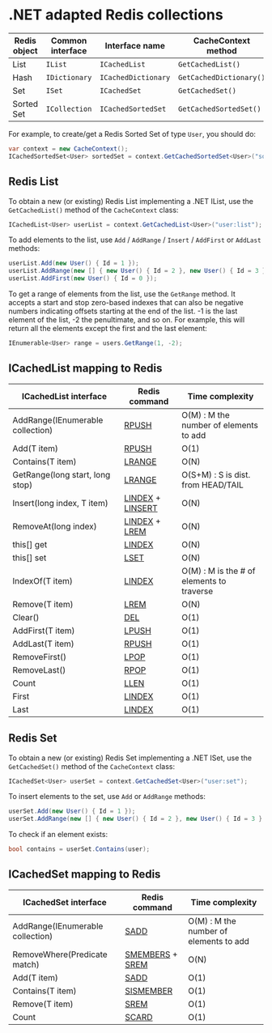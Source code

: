 .NET adapted Redis collections
=====

| Redis object | Common interface | Interface name | CacheContext method |
| ------------ | ---------------- | -------------- | ------------------- |
| List | ```IList``` | ```ICachedList``` | ```GetCachedList()``` |
| Hash | ```IDictionary``` | ```ICachedDictionary``` | ```GetCachedDictionary()``` |
| Set | ```ISet``` | ```ICachedSet``` | ```GetCachedSet()``` |
| Sorted Set | ```ICollection``` | ```ICachedSortedSet``` | ```GetCachedSortedSet()``` |

For example, to create/get a Redis Sorted Set of type `User`, you should do:
```c#
var context = new CacheContext();
ICachedSortedSet<User> sortedSet = context.GetCachedSortedSet<User>("some:key");
```

## Redis List

To obtain a new (or existing) Redis List implementing a .NET IList, use the ```GetCachedList()``` method of the ```CacheContext``` class:

```c#
ICachedList<User> userList = context.GetCachedList<User>("user:list");
```

To add elements to the list, use `Add` / `AddRange` / `Insert` / `AddFirst` or `AddLast` methods:

```c#
userList.Add(new User() { Id = 1 });
userList.AddRange(new [] { new User() { Id = 2 }, new User() { Id = 3 } });
userList.AddFirst(new User() { Id = 0 });
```

To get a range of elements from the list, use the `GetRange` method.
It accepts a start and stop zero-based indexes that can also be negative numbers indicating offsets starting at the end of the list. -1 is the last element of the list, -2 the penultimate, and so on.
For example, this will return all the elements except the first and the last element:
```c#
IEnumerable<User> range = users.GetRange(1, -2);
```

## ICachedList mapping to Redis

|ICachedList interface|Redis command|Time complexity|
|------|------|-------|
|AddRange(IEnumerable<T> collection)|[RPUSH](http://redis.io/commands/rpush)|O(M) : M the number of elements to add|
|Add(T item)|[RPUSH](http://redis.io/commands/rpush)|O(1)|
|Contains(T item)|[LRANGE](http://redis.io/commands/lrange)|O(N)|
|GetRange(long start, long stop)|[LRANGE](http://redis.io/commands/lrange)|O(S+M) : S is dist. from HEAD/TAIL|
|Insert(long index, T item)|[LINDEX](http://redis.io/commands/lindex) + [LINSERT](http://redis.io/commands/linsert)|O(N)|
|RemoveAt(long index)|[LINDEX](http://redis.io/commands/lindex) + [LREM](http://redis.io/commands/lrem)|O(N)|
|this[] get|[LINDEX](http://redis.io/commands/lindex)|O(N)|
|this[] set|[LSET](http://redis.io/commands/lset)|O(N)|
|IndexOf(T item)|[LINDEX](http://redis.io/commands/lindex)|O(M) : M is the # of elements to traverse|
|Remove(T item)|[LREM](http://redis.io/commands/lrem)|O(N)|
|Clear()|[DEL](http://redis.io/commands/del)|O(1)|
|AddFirst(T item)|[LPUSH](http://redis.io/commands/lpush)|O(1)|
|AddLast(T item)|[RPUSH](http://redis.io/commands/rpush)|O(1)|
|RemoveFirst()|[LPOP](http://redis.io/commands/lpop)|O(1)|
|RemoveLast()|[RPOP](http://redis.io/commands/rpop)|O(1)|
|Count|[LLEN](http://redis.io/commands/llen)|O(1)|
|First|[LINDEX](http://redis.io/commands/lindex)|O(1)|
|Last|[LINDEX](http://redis.io/commands/lindex)|O(1)|

## Redis Set

To obtain a new (or existing) Redis Set implementing a .NET ISet, use the ```GetCachedSet()``` method of the ```CacheContext``` class:

```c#
ICachedSet<User> userSet = context.GetCachedSet<User>("user:set");
```

To insert elements to the set, use `Add` or `AddRange` methods:

```c#
userSet.Add(new User() { Id = 1 });
userSet.AddRange(new [] { new User() { Id = 2 }, new User() { Id = 3 } });
```

To check if an element exists:
```c#
bool contains = userSet.Contains(user);
```

## ICachedSet mapping to Redis

|ICachedSet interface|Redis command|Time complexity|
|------|------|-------|
|AddRange(IEnumerable<T> collection)|[SADD](http://redis.io/commands/sadd)|O(M) : M the number of elements to add|
|RemoveWhere(Predicate<T> match)|[SMEMBERS](http://redis.io/commands/smembers) + [SREM](http://redis.io/commands/srem)|O(N)|
|Add(T item)|[SADD](http://redis.io/commands/sadd)|O(1)|
|Contains(T item)|[SISMEMBER](http://redis.io/commands/sismember)|O(1)|
|Remove(T item)|[SREM](http://redis.io/commands/srem)|O(1)|
|Count|[SCARD](http://redis.io/commands/scard)|O(1)|
